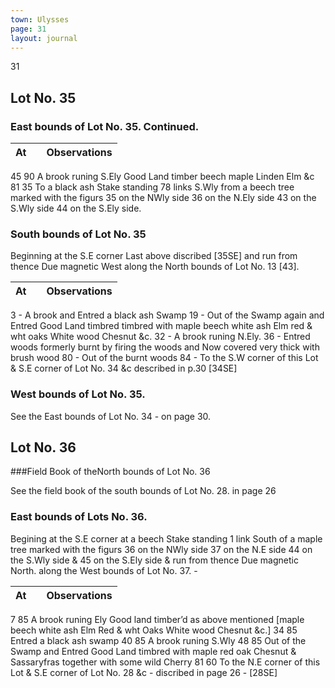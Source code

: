 ```yaml
---
town: Ulysses
page: 31
layout: journal
---
```


31

## Lot No. 35

### East bounds of Lot No. 35. Continued.

| At |    | Observations |
| -- | -- | ------------ |
45  90  A brook runing S.Ely Good Land timber beech maple Linden Elm &c
81  35  To a black ash Stake standing 78 links S.Wly from a beech tree marked with the figurs 35 on the NWly side 36 on the N.Ely side 43 on the S.Wly side 44 on the S.Ely side.

### South bounds of Lot No. 35

Beginning at the S.E corner Last above discribed [35SE] and run from thence Due magnetic West along the North bounds of Lot No. 13 [43].

| At |    | Observations |
| -- | -- | ------------ |
3  -  A brook and Entred a black ash Swamp
19  -  Out of the Swamp again and Entred Good Land timbred timbred with maple 
beech white ash Elm red & wht oaks White wood Chesnut &c.
32  -  A brook runing N.Ely.
36  -  Entred woods formerly burnt by firing the woods and Now covered very thick 
with brush wood
80  -  Out of the burnt woods
84  -  To the S.W corner of this Lot & S.E corner of Lot No. 34 &c described in p.30
[34SE]
### West bounds of Lot No. 35.

See the East bounds of Lot No. 34 - on page 30.

## Lot No. 36

###Field Book of theNorth bounds of Lot No. 36

See the field book of the south bounds of Lot No. 28. in page 26

### East bounds of Lots No. 36.

Begining at the S.E corner at a beech Stake standing 1 link South of a maple tree marked with the figurs 36 on the NWly side 37 on the N.E side 44 on the S.Wly side & 45 on the S.Ely side & run from thence Due magnetic North. along the West bounds of Lot No. 37. -

| At |    | Observations |
| -- | -- | ------------ |
7  85  A brook runing Ely Good land timber’d as above mentioned [maple 
beech white ash Elm Red & wht Oaks White wood Chesnut &c.]
34  85  Entred a black ash swamp
40  85  A brook runing S.Wly
48  85  Out of the Swamp and Entred Good Land timbred with maple red oak Chesnut
& Sassaryfras together with some wild Cherry
81  60  To the N.E corner of this Lot & S.E corner of Lot No. 28 &c - discribed in page
26 - [28SE]